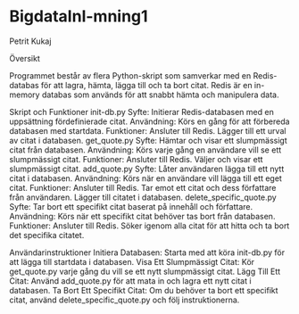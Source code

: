 # BigdataInl-mning1

Petrit Kukaj

Översikt

Programmet består av flera Python-skript som samverkar med en Redis-databas för att lagra, hämta, lägga till och ta bort citat. Redis är en in-memory databas som används för att snabbt hämta och manipulera data.

Skript och Funktioner
init-db.py
Syfte: Initierar Redis-databasen med en uppsättning fördefinierade citat.
Användning: Körs en gång för att förbereda databasen med startdata.
Funktioner:
Ansluter till Redis.
Lägger till ett urval av citat i databasen.
get_quote.py
Syfte: Hämtar och visar ett slumpmässigt citat från databasen.
Användning: Körs varje gång en användare vill se ett slumpmässigt citat.
Funktioner:
Ansluter till Redis.
Väljer och visar ett slumpmässigt citat.
add_quote.py
Syfte: Låter användaren lägga till ett nytt citat i databasen.
Användning: Körs när en användare vill lägga till ett eget citat.
Funktioner:
Ansluter till Redis.
Tar emot ett citat och dess författare från användaren.
Lägger till citatet i databasen.
delete_specific_quote.py
Syfte: Tar bort ett specifikt citat baserat på innehåll och författare.
Användning: Körs när ett specifikt citat behöver tas bort från databasen.
Funktioner:
Ansluter till Redis.
Söker igenom alla citat för att hitta och ta bort det specifika citatet.

Användarinstruktioner
Initiera Databasen: Starta med att köra init-db.py för att lägga till startdata i databasen.
Visa Ett Slumpmässigt Citat: Kör get_quote.py varje gång du vill se ett nytt slumpmässigt citat.
Lägg Till Ett Citat: Använd add_quote.py för att mata in och lagra ett nytt citat i databasen.
Ta Bort Ett Specifikt Citat: Om du behöver ta bort ett specifikt citat, använd delete_specific_quote.py och följ instruktionerna.
